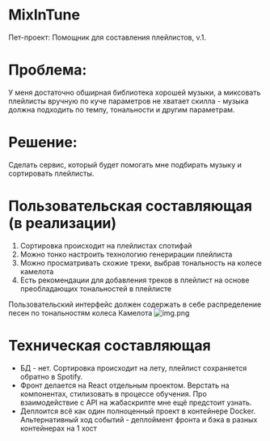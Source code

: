 # MixInTune

Пет-проект: Помощник для составления плейлистов, v.1.

# Проблема:

У меня достаточно обширная библиотека хорошей музыки, а миксовать плейлисты вручную по куче параметров не хватает скилла - музыка должна подходить по темпу, тональности и другим параметрам.

# Решение:

Сделать сервис, который будет помогать мне подбирать музыку и сортировать плейлисты.

# Пользовательская составляющая (в реализации)

1. Сортировка происходит на плейлистах спотифай
2. Можно тонко настроить технологию генерирации плейлиста
3. Можно просматривать схожие треки, выбрав тональность на колесе камелота
4. Есть рекомендации для добавления треков в плейлист на основе преобладающих тональностей в плейлисте

Пользовательский интерфейс должен содержать в себе распределение песен по тональностям колеса Камелота
![img.png](static/img.png)

# Техническая составляющая

- БД - нет. Сортировка происходит на лету, плейлист сохраняется обратно в Spotify.
- Фронт делается на React отдельным проектом. Верстать на компонентах, стилизовать в процессе обучения. Про
  взаимодействие с API на жабаскрипте мне ещё предстоит узнать.
- Деплоится всё как один полноценный проект в контейнере Docker. Альтернативный ход событий - деплоймент фронта и бэка в
  разных контейнерах на 1 хост

